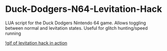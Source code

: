 # Duck-Dodgers-N64-Levitation-Hack
LUA script for the Duck Dodgers Nintendo 64 game. Allows toggling between normal and levitation states. Useful for glitch hunting/speed running

[!gif of levitation hack in action](https://github.com/zbanack/Duck-Dodgers-N64-Levitation-Hack/blob/master/dd641.gif?raw=true)
